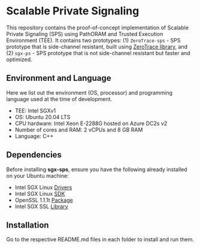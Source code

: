 # Scalable Private Signaling

This repository contains the proof-of-concept implementation of Scalable Private Signaling (SPS) using PathORAM and Trusted Execution Environment (TEE).
It contains two prototypes: (1) `ZeroTrace-sps` - SPS prototype that is side-channel resistant, built using [ZeroTrace library](https://github.com/sshsshy/ZeroTrace/tree/master), and (2) `sgx-ps` - SPS prototype that is not side-channel resistant but faster and optimized.

## Environment and Language

Here we list out the environment (OS, processor) and programming language used at the time of development.

  - TEE: Intel SGXv1 
  - OS: Ubuntu 20.04 LTS
  - CPU hardware: Intel Xeon E-2288G hosted on Azure DC2s v2
  - Number of cores and RAM: 2 vCPUs and 8 GB RAM
  - Language: C++

## Dependencies

Before installing **sgx-sps**, ensure you have the following already installed on your Ubuntu machine:

  - Intel SGX Linux [Drivers](https://github.com/intel/linux-sgx-driver)
  - Intel SGX Linux [SDK](https://github.com/intel/linux-sgx)
  - OpenSSL 1.1.1t [Package](https://learnubuntu.com/install-openssl/)
  - Intel SGX SSL [Library](https://github.com/intel/intel-sgx-ssl)


## Installation

Go to the respective README.md files in each folder to install and run them.

